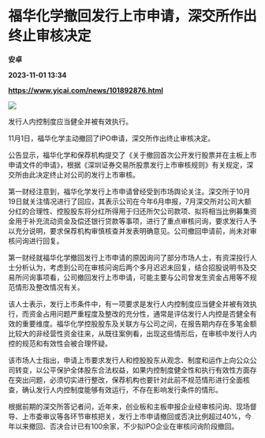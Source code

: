 # 福华化学撤回发行上市申请，深交所作出终止审核决定
**安卓**

**2023-11-01 13:34**

**https://www.yicai.com/news/101892876.html**

![](https://imgcdn.yicai.com/uppics/slides/2023/11/3e476522784cd329b0dfd3444ea139b1.jpg)

发行人内控制度应当健全并被有效执行。

11月1日，福华化学主动撤回了IPO申请，深交所作出终止审核决定。

公告显示，福华化学和保荐机构提交了《关于撤回首次公开发行股票并在主板上市申请文件的申请》，根据《深圳证券交易所股票发行上市审核规则》有关规定，深交所由此决定终止对公司的发行上市审核。

第一财经注意到，福华化学发行上市申请曾经受到市场舆论关注。深交所于10月19日就关注情况进行了回应，其表示公司在今年6月申报，7月深交所对公司大额分红的合理性、控股股东将分红所得用于归还所欠公司款项、拟将相当比例募集资金用于补充流动资金及偿还银行贷款等事项，进行了重点审核问询，要求发行人予以充分说明，要求保荐机构审慎核查并发表明确意见。公司撤回申请前，尚未对审核问询进行回复。

第一财经就福华化学撤回发行上市申请的原因询问了部分市场人士，有资深投行人士分析认为，考虑到公司在审核问询后两个多月迟迟未回复，结合招股说明书及交易所问询事项看，公司撤回发行上市申请，可能主要与公司曾发生资金占用等不规范情形及整改情况有关。

该人士表示，发行上市条件中，有一项要求是发行人内控制度应当健全并被有效执行，而资金占用问题严重程度及整改的充分性，通常是评估发行人内控是否健全有效的重要维度。福华化学控股股东及关联方与公司之间，在报告期内存在多笔金额比较大的非经营性资金往来，从既往案例看，出现这些情形后，在审核中发行人内控的规范和有效性会被合理怀疑。

该市场人士指出，申请上市要求发行人和控股股东从观念、制度和运作上向公众公司转变，以公平保护全体股东合法权益，如果内控制度健全性和执行有效性方面存在突出问题，必须切实进行整改，保荐机构也要针对此前不规范情形进行全面核查，确认发行人内控制度能够有效运行，不存在影响发行条件的情形。

根据前期的深交所答记者问，近年来，创业板和主板申报企业经审核问询、现场督导、上市委审议等各环节审核把关，发行上市申请撤回或否决比例超过40%，今年以来撤回、否决合计已有100余家，不少拟IPO企业在审核问询阶段撤回。